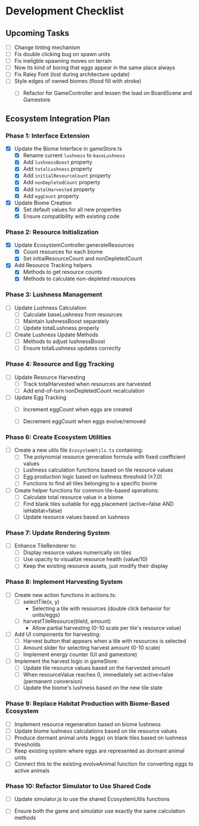 # Development Checklist


## Upcoming Tasks
- [ ] Change tinting mechanism
- [ ] Fix double clicking bug on spawn units
- [ ] Fix ineligble spawning moves on terrain
- [ ] Now its kind of boring that eggs appear in the same place always
- [ ] Fix Raley Font (lost during architecture update)
- [ ] Style edges of owned biomes (flood fill with stroke)
  - [ ] Refactor for GameController and lessen the load on BoardScene and Gamestore


## Ecosystem Integration Plan

### Phase 1: Interface Extension
- [x] Update the Biome Interface in gameStore.ts
  - [x] Rename current `lushness` to `baseLushness`
  - [x] Add `lushnessBoost` property
  - [x] Add `totalLushness` property
  - [x] Add `initialResourceCount` property
  - [x] Add `nonDepletedCount` property
  - [x] Add `totalHarvested` property
  - [x] Add `eggCount` property

- [x] Update Biome Creation
  - [x] Set default values for all new properties
  - [x] Ensure compatibility with existing code

### Phase 2: Resource Initialization
- [x] Update EcosystemController.generateResources
  - [x] Count resources for each biome
  - [x] Set initialResourceCount and nonDepletedCount

- [x] Add Resource Tracking helpers
  - [x] Methods to get resource counts
  - [x] Methods to calculate non-depleted resources

### Phase 3: Lushness Management
- [ ] Update Lushness Calculation
  - [ ] Calculate baseLushness from resources
  - [ ] Maintain lushnessBoost separately
  - [ ] Update totalLushness properly

- [ ] Create Lushness Update Methods
  - [ ] Methods to adjust lushnessBoost
  - [ ] Ensure totalLushness updates correctly

### Phase 4: Resource and Egg Tracking
- [ ] Update Resource Harvesting
  - [ ] Track totalHarvested when resources are harvested
  - [ ] Add end-of-turn nonDepletedCount recalculation

- [ ] Update Egg Tracking
  - [ ] Increment eggCount when eggs are created
  - [ ] Decrement eggCount when eggs evolve/removed


### Phase 6: Create Ecosystem Utilities
- [ ] Create a new utils file `EcosystemUtils.ts` containing:
  - [ ] The polynomial resource generation formula with fixed coefficient values
  - [ ] Lushness calculation functions based on tile resource values
  - [ ] Egg production logic based on lushness threshold (≥7.0)
  - [ ] Functions to find all tiles belonging to a specific biome

- [ ] Create helper functions for common tile-based operations:
  - [ ] Calculate total resource value in a biome
  - [ ] Find blank tiles suitable for egg placement (active=false AND isHabitat=false)
  - [ ] Update resource values based on lushness

### Phase 7: Update Rendering System
- [ ] Enhance TileRenderer to:
  - [ ] Display resource values numerically on tiles
  - [ ] Use opacity to visualize resource health (value/10)
  - [ ] Keep the existing resource assets, just modify their display
  
### Phase 8: Implement Harvesting System
- [ ] Create new action functions in actions.ts:
  - [ ] selectTile(x, y)
      - Selecting a tile with resources (double click behavior for units/eggs)
  - [ ] harvestTileResource(tileId, amount)
      - Allow partial harvesting (0-10 scale per tile's resource value)
  
- [ ] Add UI components for harvesting:
  - [ ] Harvest button that appears when a tile with resources is selected
  - [ ] Amount slider for selecting harvest amount (0-10 scale)
  - [ ] Implement energy counter (UI and gamestore)

- [ ] Implement the harvest logic in gameStore:
  - [ ] Update tile resource values based on the harvested amount
  - [ ] When resourceValue reaches 0, immediately set active=false (permanent conversion)
  - [ ] Update the biome's lushness based on the new tile state

### Phase 9: Replace Habitat Production with Biome-Based Ecosystem
- [ ] Implement resource regeneration based on biome lushness
- [ ] Update biome lushness calculations based on tile resource values
- [ ] Produce dormant animal units (eggs) on blank tiles based on lushness thresholds
- [ ] Keep existing system where eggs are represented as dormant animal units
- [ ] Connect this to the existing evolveAnimal function for converting eggs to active animals

### Phase 10: Refactor Simulator to Use Shared Code
- [ ] Update simulator.js to use the shared EcosystemUtils functions
- [ ] Ensure both the game and simulator use exactly the same calculation methods


